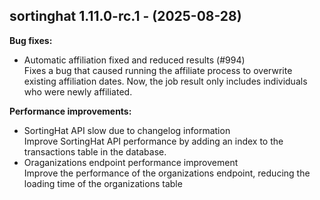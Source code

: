 ## sortinghat 1.11.0-rc.1 - (2025-08-28)

**Bug fixes:**

 * Automatic affiliation fixed and reduced results (#994)\
   Fixes a bug that caused running the affiliate process to overwrite
   existing affiliation dates. Now, the job result only includes
   individuals who were newly affiliated.

**Performance improvements:**

 * SortingHat API slow due to changelog information\
   Improve SortingHat API performance by adding an index to the
   transactions table in the database.
 * Oraganizations endpoint performance improvement\
   Improve the performance of the organizations endpoint, reducing the
   loading time of the organizations table

